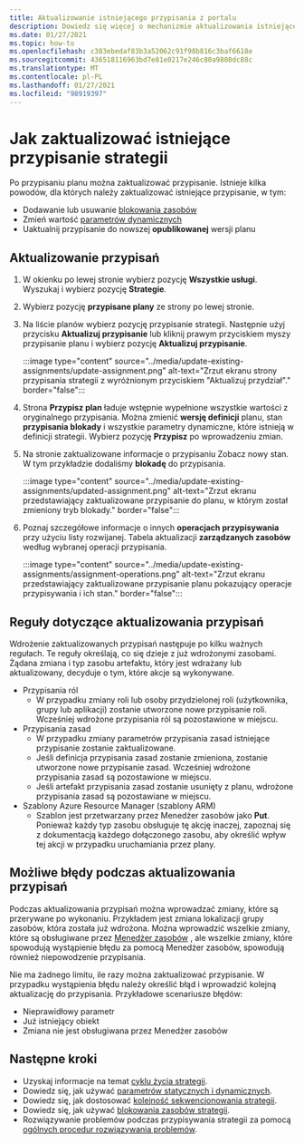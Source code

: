 ```yaml
---
title: Aktualizowanie istniejącego przypisania z portalu
description: Dowiedz się więcej o mechanizmie aktualizowania istniejącego przypisania strategii z portalu w planach platformy Azure.
ms.date: 01/27/2021
ms.topic: how-to
ms.openlocfilehash: c383ebedaf83b3a52062c91f98b816c3baf6618e
ms.sourcegitcommit: 436518116963bd7e81e0217e246c80a9808dc88c
ms.translationtype: MT
ms.contentlocale: pl-PL
ms.lasthandoff: 01/27/2021
ms.locfileid: "98919397"
---
```

# <a name="how-to-update-an-existing-blueprint-assignment"></a>Jak zaktualizować istniejące przypisanie strategii

Po przypisaniu planu można zaktualizować przypisanie. Istnieje kilka powodów, dla których należy zaktualizować istniejące przypisanie, w tym:

- Dodawanie lub usuwanie [blokowania zasobów](../concepts/resource-locking.md)
- Zmień wartość [parametrów dynamicznych](../concepts/parameters.md#dynamic-parameters)
- Uaktualnij przypisanie do nowszej **opublikowanej** wersji planu

## <a name="updating-assignments"></a>Aktualizowanie przypisań

1. W okienku po lewej stronie wybierz pozycję **Wszystkie usługi**. Wyszukaj i wybierz pozycję **Strategie**.

1. Wybierz pozycję **przypisane plany** ze strony po lewej stronie.

1. Na liście planów wybierz pozycję przypisanie strategii. Następnie użyj przycisku **Aktualizuj przypisanie** lub kliknij prawym przyciskiem myszy przypisanie planu i wybierz pozycję **Aktualizuj przypisanie**.

   :::image type="content" source="../media/update-existing-assignments/update-assignment.png" alt-text="Zrzut ekranu strony przypisania strategii z wyróżnionym przyciskiem &quot;Aktualizuj przydział&quot;." border="false":::

1. Strona **Przypisz plan** ładuje wstępnie wypełnione wszystkie wartości z oryginalnego przypisania. Można zmienić **wersję definicji** planu, stan **przypisania blokady** i wszystkie parametry dynamiczne, które istnieją w definicji strategii. Wybierz pozycję **Przypisz** po wprowadzeniu zmian.

1. Na stronie zaktualizowane informacje o przypisaniu Zobacz nowy stan. W tym przykładzie dodaliśmy **blokadę** do przypisania.

   :::image type="content" source="../media/update-existing-assignments/updated-assignment.png" alt-text="Zrzut ekranu przedstawiający zaktualizowane przypisanie do planu, w którym został zmieniony tryb blokady." border="false":::

1. Poznaj szczegółowe informacje o innych **operacjach przypisywania** przy użyciu listy rozwijanej. Tabela aktualizacji **zarządzanych zasobów** według wybranej operacji przypisania.

   :::image type="content" source="../media/update-existing-assignments/assignment-operations.png" alt-text="Zrzut ekranu przedstawiający zaktualizowane przypisanie planu pokazujący operacje przypisywania i ich stan." border="false":::

## <a name="rules-for-updating-assignments"></a>Reguły dotyczące aktualizowania przypisań

Wdrożenie zaktualizowanych przypisań następuje po kilku ważnych regułach. Te reguły określają, co się dzieje z już wdrożonymi zasobami. Żądana zmiana i typ zasobu artefaktu, który jest wdrażany lub aktualizowany, decyduje o tym, które akcje są wykonywane.

- Przypisania ról
  - W przypadku zmiany roli lub osoby przydzielonej roli (użytkownika, grupy lub aplikacji) zostanie utworzone nowe przypisanie roli. Wcześniej wdrożone przypisania ról są pozostawione w miejscu.
- Przypisania zasad
  - W przypadku zmiany parametrów przypisania zasad istniejące przypisanie zostanie zaktualizowane.
  - Jeśli definicja przypisania zasad zostanie zmieniona, zostanie utworzone nowe przypisanie zasad.
    Wcześniej wdrożone przypisania zasad są pozostawione w miejscu.
  - Jeśli artefakt przypisania zasad zostanie usunięty z planu, wdrożone przypisania zasad są pozostawiane w miejscu.
- Szablony Azure Resource Manager (szablony ARM)
  - Szablon jest przetwarzany przez Menedżer zasobów jako **Put**. Ponieważ każdy typ zasobu obsługuje tę akcję inaczej, zapoznaj się z dokumentacją każdego dołączonego zasobu, aby określić wpływ tej akcji w przypadku uruchamiania przez plany.

## <a name="possible-errors-on-updating-assignments"></a>Możliwe błędy podczas aktualizowania przypisań

Podczas aktualizowania przypisań można wprowadzać zmiany, które są przerywane po wykonaniu. Przykładem jest zmiana lokalizacji grupy zasobów, która została już wdrożona. Można wprowadzić wszelkie zmiany, które są obsługiwane przez [Menedżer zasobów](../../../azure-resource-manager/management/overview.md) , ale wszelkie zmiany, które spowodują wystąpienie błędu za pomocą Menedżer zasobów, spowodują również niepowodzenie przypisania.

Nie ma żadnego limitu, ile razy można zaktualizować przypisanie. W przypadku wystąpienia błędu należy określić błąd i wprowadzić kolejną aktualizację do przypisania.  Przykładowe scenariusze błędów:

- Nieprawidłowy parametr
- Już istniejący obiekt
- Zmiana nie jest obsługiwana przez Menedżer zasobów

## <a name="next-steps"></a>Następne kroki

- Uzyskaj informacje na temat [cyklu życia strategii](../concepts/lifecycle.md).
- Dowiedz się, jak używać [parametrów statycznych i dynamicznych](../concepts/parameters.md).
- Dowiedz się, jak dostosować [kolejność sekwencjonowania strategii](../concepts/sequencing-order.md).
- Dowiedz się, jak używać [blokowania zasobów strategii](../concepts/resource-locking.md).
- Rozwiązywanie problemów podczas przypisywania strategii za pomocą [ogólnych procedur rozwiązywania problemów](../troubleshoot/general.md).